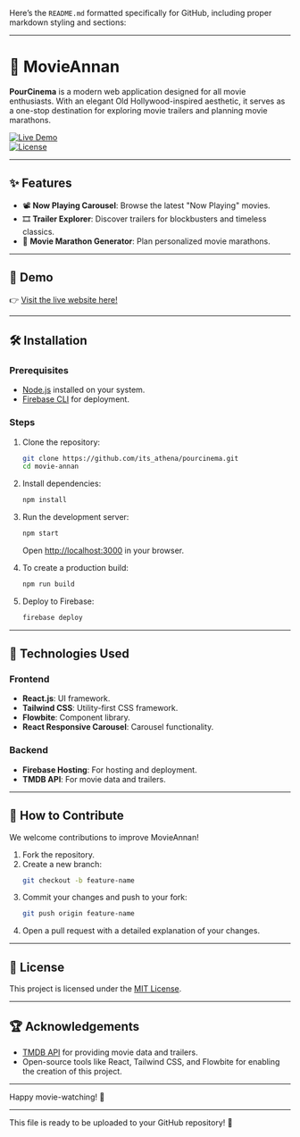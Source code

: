 Here’s the `README.md` formatted specifically for GitHub, including proper markdown styling and sections:

---

# 🎥 MovieAnnan  

**PourCinema** is a modern web application designed for all movie enthusiasts. With an elegant Old Hollywood-inspired aesthetic, it serves as a one-stop destination for exploring movie trailers and planning movie marathons.  

[![Live Demo](https://img.shields.io/badge/Live-Demo-blue.svg)](https://pourcinema-5cae6.web.app)  
[![License](https://img.shields.io/badge/License-MIT-green.svg)](LICENSE)  

---

## ✨ Features  
- 📽️ **Now Playing Carousel**: Browse the latest "Now Playing" movies.  
- 🎞️ **Trailer Explorer**: Discover trailers for blockbusters and timeless classics.  
- 🍿 **Movie Marathon Generator**: Plan personalized movie marathons.  

---

## 🚀 Demo  
👉 [Visit the live website here!](https://pourcinema-5cae6.web.app)  

---

## 🛠️ Installation  

### Prerequisites  
- [Node.js](https://nodejs.org/) installed on your system.  
- [Firebase CLI](https://firebase.google.com/docs/cli) for deployment.  

### Steps  
1. Clone the repository:  
   ```bash  
   git clone https://github.com/its_athena/pourcinema.git  
   cd movie-annan  
   ```  

2. Install dependencies:  
   ```bash  
   npm install  
   ```  

3. Run the development server:  
   ```bash  
   npm start  
   ```  
   Open [http://localhost:3000](http://localhost:3000) in your browser.  

4. To create a production build:  
   ```bash  
   npm run build  
   ```  

5. Deploy to Firebase:  
   ```bash  
   firebase deploy  
   ```  

---

## 🧰 Technologies Used  

### Frontend  
- **React.js**: UI framework.  
- **Tailwind CSS**: Utility-first CSS framework.  
- **Flowbite**: Component library.  
- **React Responsive Carousel**: Carousel functionality.  

### Backend  
- **Firebase Hosting**: For hosting and deployment.  
- **TMDB API**: For movie data and trailers.  

---

## 🤝 How to Contribute  

We welcome contributions to improve MovieAnnan!  

1. Fork the repository.  
2. Create a new branch:  
   ```bash  
   git checkout -b feature-name  
   ```  
3. Commit your changes and push to your fork:  
   ```bash  
   git push origin feature-name  
   ```  
4. Open a pull request with a detailed explanation of your changes.  

---

## 📜 License  

This project is licensed under the [MIT License](LICENSE).  

---

## 🏆 Acknowledgements  
- [TMDB API](https://www.themoviedb.org/) for providing movie data and trailers.  
- Open-source tools like React, Tailwind CSS, and Flowbite for enabling the creation of this project.  

---

Happy movie-watching! 🍿  

---

This file is ready to be uploaded to your GitHub repository! 🎉
